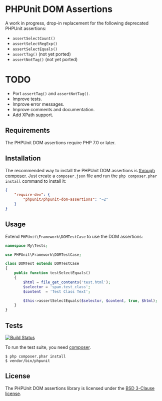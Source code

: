 # PHPUnit DOM Assertions

A work in progress, drop-in replacement for the following deprecated PHPUnit assertions:

 * `assertSelectCount()`
 * `assertSelectRegExp()`
 * `assertSelectEquals()`
 * `assertTag()` (not yet ported)
 * `assertNotTag()` (not yet ported)

# TODO

 * Port `assertTag()` and `assertNotTag()`.
 * Improve tests.
 * Improve error messages.
 * Improve comments and documentation.
 * Add XPath support.

## Requirements

The PHPUnit DOM assertions require PHP 7.0 or later.

## Installation

The recommended way to install the PHPUnit DOM assertions is
[through composer](http://getcomposer.org). Just create a `composer.json` file
and run the `php composer.phar install` command to install it:

~~~json
{
    "require-dev": {
        "phpunit/phpunit-dom-assertions": "~2"
    }
}
~~~

## Usage

Extend `PHPUnit\Framework\DOMTestCase` to use the DOM assertions:

~~~php
namespace My\Tests;

use PHPUnit\Framework\DOMTestCase;

class DOMTest extends DOMTestCase
{
    public function testSelectEquals()
    {
        $html = file_get_contents('test.html');
        $selector = 'span.test_class';
        $content  = 'Test Class Text';

        $this->assertSelectEquals($selector, $content, true, $html);
    }
}
~~~

## Tests

[![Build Status](https://travis-ci.org/lstrojny/phpunit-dom-assertions.svg?branch=master)](https://travis-ci.org/lstrojny/phpunit-dom-assertions)

To run the test suite, you need [composer](http://getcomposer.org).

    $ php composer.phar install
    $ vendor/bin/phpunit

## License

The PHPUnit DOM assertions library is licensed under the [BSD 3-Clause license](LICENSE).
